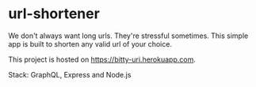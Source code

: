 # url-shortener
We don't always want long urls. They're stressful sometimes. This simple app is built to shorten any valid url of your choice.

This project is hosted on https://bitty-uri.herokuapp.com.

Stack: GraphQL, Express and Node.js
